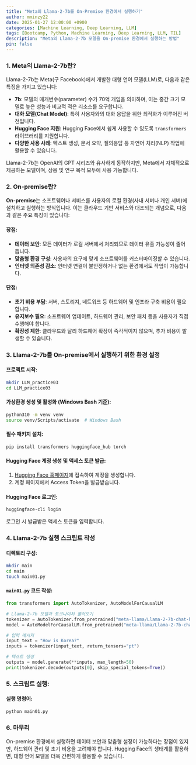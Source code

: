 ```yaml
---
title: "Meta의 Llama-2-7b를 On-Premise 환경에서 실행하기"
author: mminzy22
date: 2025-01-27 12:00:00 +0900
categories: [Machine Learning, Deep Learning, LLM]
tags: [Bootcamp, Python, Machine Learning, Deep Learning, LLM, TIL]
description: "Meta의 Llama-2-7b 모델을 On-premise 환경에서 실행하는 방법"
pin: false
---
```



### 1. Meta의 Llama-2-7b란?
Llama-2-7b는 Meta(구 Facebook)에서 개발한 대형 언어 모델(LLM)로, 다음과 같은 특징을 가지고 있습니다:

- **7b**: 모델의 매개변수(parameter) 수가 70억 개임을 의미하며, 이는 중간 크기 모델로 높은 성능과 비교적 적은 리소스를 요구합니다.
- **대화 모델(Chat Model)**: 특히 사용자와의 대화 응답을 위한 최적화가 이루어진 버전입니다.
- **Hugging Face 지원**: Hugging Face에서 쉽게 사용할 수 있도록 `transformers` 라이브러리를 지원합니다.
- **다양한 사용 사례**: 텍스트 생성, 문서 요약, 질의응답 등 자연어 처리(NLP) 작업에 활용할 수 있습니다.

Llama-2-7b는 OpenAI의 GPT 시리즈와 유사하게 동작하지만, Meta에서 자체적으로 제공하는 모델이며, 상용 및 연구 목적 모두에 사용 가능합니다.


### 2. On-premise란?
**On-premise**는 소프트웨어나 서비스를 사용자의 로컬 환경(사내 서버나 개인 서버)에 설치하고 실행하는 방식입니다. 이는 클라우드 기반 서비스와 대조되는 개념으로, 다음과 같은 주요 특징이 있습니다:

#### 장점:
- **데이터 보안**: 모든 데이터가 로컬 서버에서 처리되므로 데이터 유출 가능성이 줄어듭니다.
- **맞춤형 환경 구성**: 사용자의 요구에 맞게 소프트웨어를 커스터마이징할 수 있습니다.
- **인터넷 의존성 감소**: 인터넷 연결이 불안정하거나 없는 환경에서도 작업이 가능합니다.

#### 단점:
- **초기 비용 부담**: 서버, 스토리지, 네트워크 등 하드웨어 및 인프라 구축 비용이 필요합니다.
- **유지보수 필요**: 소프트웨어 업데이트, 하드웨어 관리, 보안 패치 등을 사용자가 직접 수행해야 합니다.
- **확장성 제한**: 클라우드와 달리 하드웨어 확장이 즉각적이지 않으며, 추가 비용이 발생할 수 있습니다.


### 3. Llama-2-7b를 On-premise에서 실행하기 위한 환경 설정

#### 프로젝트 시작:

```bash
mkdir LLM_practice03
cd LLM_practice03
```

#### 가상환경 생성 및 활성화 (Windows Bash 기준):

```bash
python310 -m venv venv
source venv/Scripts/activate  # Windows Bash
```

#### 필수 패키지 설치:

```bash
pip install transformers huggingface_hub torch
```

#### Hugging Face 계정 생성 및 액세스 토큰 발급:
1. [Hugging Face 홈페이지](https://huggingface.co/)에 접속하여 계정을 생성합니다.
2. 계정 페이지에서 Access Token을 발급받습니다.

#### Hugging Face 로그인:

```bash
huggingface-cli login
```
로그인 시 발급받은 액세스 토큰을 입력합니다.


### 4. Llama-2-7b 실행 스크립트 작성

#### 디렉토리 구성:

```bash
mkdir main
cd main
touch main01.py
```

#### `main01.py` 코드 작성:

```python
from transformers import AutoTokenizer, AutoModelForCausalLM

# Llama-2-7b 모델과 토크나이저 불러오기
tokenizer = AutoTokenizer.from_pretrained("meta-llama/Llama-2-7b-chat-hf")
model = AutoModelForCausalLM.from_pretrained("meta-llama/Llama-2-7b-chat-hf")

# 입력 메시지
input_text = "How is Korea?"
inputs = tokenizer(input_text, return_tensors="pt")

# 텍스트 생성
outputs = model.generate(**inputs, max_length=50)
print(tokenizer.decode(outputs[0], skip_special_tokens=True))
```


### 5. 스크립트 실행:

#### 실행 명령어:

```bash
python main01.py
```



### 6. 마무리
On-premise 환경에서 실행하면 데이터 보안과 맞춤형 설정이 가능하다는 장점이 있지만, 하드웨어 관리 및 초기 비용을 고려해야 합니다. Hugging Face의 생태계를 활용하면, 대형 언어 모델을 더욱 간편하게 활용할 수 있습니다.

